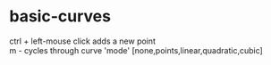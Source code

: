 # basic-curves

ctrl + left-mouse click adds a new point  
m - cycles through curve 'mode' [none,points,linear,quadratic,cubic]
